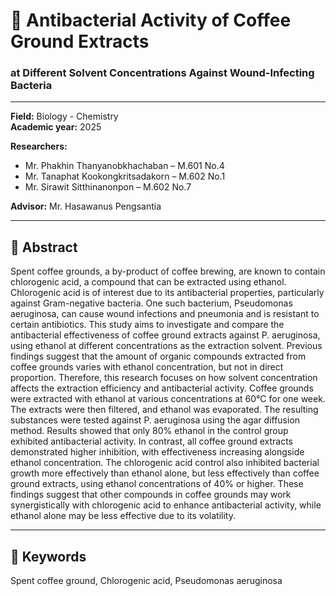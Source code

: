 # 🧪 Antibacterial Activity of Coffee Ground Extracts  
### at Different Solvent Concentrations Against Wound-Infecting Bacteria

---

**Field:** Biology - Chemistry  
**Academic year:** 2025  

**Researchers:**  
- Mr. Phakhin Thanyanobkhachaban – M.601 No.4  
- Mr. Tanaphat Kookongkritsadakorn – M.602 No.1  
- Mr. Sirawit Sitthinanonpon – M.602 No.7  

**Advisor:** Mr. Hasawanus Pengsantia  

---

## 📄 Abstract

Spent coffee grounds, a by-product of coffee brewing, are known to contain chlorogenic acid, a compound that can be extracted using ethanol. Chlorogenic acid is of interest due to its antibacterial properties, particularly against Gram-negative bacteria. One such bacterium, Pseudomonas aeruginosa, can cause wound infections and pneumonia and is resistant to certain antibiotics. This study aims to investigate and compare the antibacterial effectiveness of coffee ground extracts against P. aeruginosa, using ethanol at different concentrations as the extraction solvent. Previous findings suggest that the amount of organic compounds extracted from coffee grounds varies with ethanol concentration, but not in direct proportion. Therefore, this research focuses on how solvent concentration affects the extraction efficiency and antibacterial activity. Coffee grounds were extracted with ethanol at various concentrations at 60°C for one week. The extracts were then filtered, and ethanol was evaporated. The resulting substances were tested against P. aeruginosa using the agar diffusion method. Results showed that only 80% ethanol in the control group exhibited antibacterial activity. In contrast, all coffee ground extracts demonstrated higher inhibition, with effectiveness increasing alongside ethanol concentration. The chlorogenic acid control also inhibited bacterial growth more effectively than ethanol alone, but less effectively than coffee ground extracts, using ethanol concentrations of 40% or higher. These findings suggest that other compounds in coffee grounds may work synergistically with chlorogenic acid to enhance antibacterial activity, while ethanol alone may be less effective due to its volatility.

---

## 🔑 Keywords

Spent coffee ground, Chlorogenic acid, Pseudomonas aeruginosa
